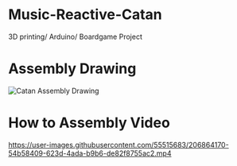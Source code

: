 # Music-Reactive-Catan
3D printing/ Arduino/ Boardgame Project

# Assembly Drawing 

![Catan Assembly Drawing](https://user-images.githubusercontent.com/55515683/206863610-0e9c55bc-98ea-4298-a4e8-c56382edc0b1.png)

# How to Assembly Video

https://user-images.githubusercontent.com/55515683/206864170-54b58409-623d-4ada-b9b6-de82f8755ac2.mp4






